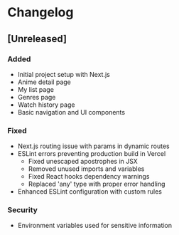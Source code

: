 # Changelog

## [Unreleased]

### Added
- Initial project setup with Next.js
- Anime detail page
- My list page
- Genres page
- Watch history page
- Basic navigation and UI components

### Fixed
- Next.js routing issue with params in dynamic routes
- ESLint errors preventing production build in Vercel
  - Fixed unescaped apostrophes in JSX
  - Removed unused imports and variables
  - Fixed React hooks dependency warnings
  - Replaced 'any' type with proper error handling
- Enhanced ESLint configuration with custom rules

### Security
- Environment variables used for sensitive information 